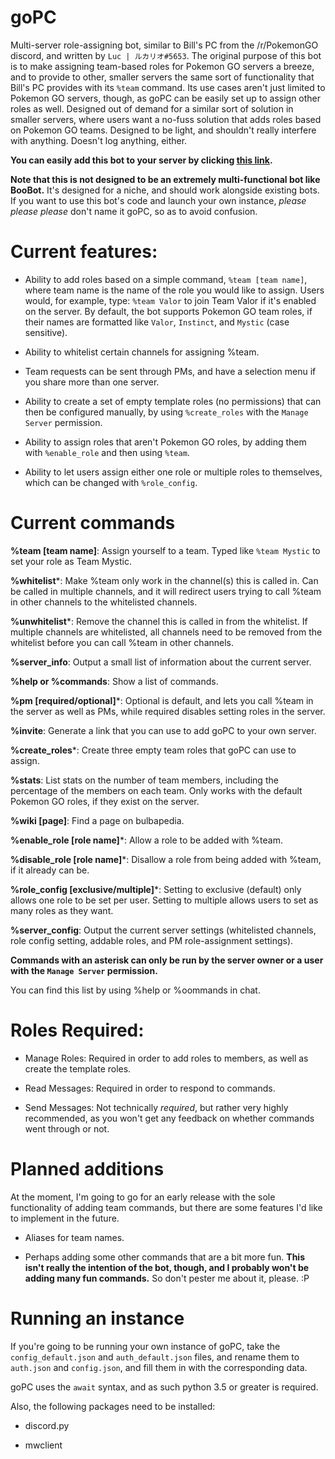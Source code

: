 # goPC
Multi-server role-assigning bot, similar to Bill's PC from the /r/PokemonGO discord, and written by `Luc | ルカリオ#5653`.
The original purpose of this bot is to make assigning team-based roles for Pokemon GO servers a breeze, and to provide to other, smaller servers the same sort of functionality that Bill's PC provides with its `%team` command. Its use cases aren't just limited to Pokemon GO servers, though, as goPC can be easily set up to assign other roles as well.
Designed out of demand for a similar sort of solution in smaller servers, where users want a no-fuss solution that adds roles based on Pokemon GO teams. Designed to be light, and shouldn't really interfere with anything. Doesn't log anything, either.

**You can easily add this bot to your server by clicking [this link](https://discordapp.com/oauth2/authorize?client_id=202615577041305600&scope=bot&permissions=268438528).**

__Note that this is **not** designed to be an extremely multi-functional bot like BooBot.__ It's designed for a niche, and should work alongside existing bots.
If you want to use this bot's code and launch your own instance, *please please please* don't name it goPC, so as to avoid confusion.

# Current features:

* Ability to add roles based on a simple command, `%team [team name]`, where team name is the name of the role you would like to assign.
Users would, for example, type:
`%team Valor`
to join Team Valor if it's enabled on the server. By default, the bot supports Pokemon GO team roles, if their names are formatted like `Valor`, `Instinct`, and `Mystic` (case sensitive).

* Ability to whitelist certain channels for assigning %team.

* Team requests can be sent through PMs, and have a selection menu if you share more than one server.

* Ability to create a set of empty template roles (no permissions) that can then be configured manually, by using `%create_roles` with the `Manage Server` permission.

* Ability to assign roles that aren't Pokemon GO roles, by adding them with `%enable_role` and then using `%team`.

* Ability to let users assign either one role or multiple roles to themselves, which can be changed with `%role_config`.

# Current commands

__%team [team name]__: Assign yourself to a team. Typed like `%team Mystic` to set your role as Team Mystic.

__%whitelist__\*: Make %team only work in the channel(s) this is called in. Can be called in multiple channels, and it will redirect users trying to call %team in other channels to the whitelisted channels.

__%unwhitelist__\*: Remove the channel this is called in from the whitelist. If multiple channels are whitelisted, all channels need to be removed from the whitelist before you can call %team in other channels.

__%server_info__: Output a small list of information about the current server.

__%help or %commands__: Show a list of commands.

__%pm [required/optional]__\*: Optional is default, and lets you call %team in the server as well as PMs, while required disables setting roles in the server.

__%invite__: Generate a link that you can use to add goPC to your own server.

__%create_roles__\*: Create three empty team roles that goPC can use to assign.

__%stats__: List stats on the number of team members, including the percentage of the members on each team. Only works with the default Pokemon GO roles, if they exist on the server.

__%wiki [page]__: Find a page on bulbapedia.

__%enable_role [role name]__\*: Allow a role to be added with %team.

__%disable_role [role name]__\*: Disallow a role from being added with %team, if it already can be.

__%role_config [exclusive/multiple]__\*: Setting to exclusive (default) only allows one role to be set per user. Setting to multiple allows users to set as many roles as they want.

__%server_config__: Output the current server settings (whitelisted channels, role config setting, addable roles, and PM role-assignment settings).

**Commands with an asterisk can only be run by the server owner or a user with the `Manage Server` permission.**

You can find this list by using %help or %oommands in chat.

# Roles Required:

* Manage Roles: Required in order to add roles to members, as well as create the template roles.

* Read Messages: Required in order to respond to commands.

* Send Messages: Not technically *required*, but rather very highly recommended, as you won't get any feedback on whether commands went through or not.


# Planned additions

At the moment, I'm going to go for an early release with the sole functionality of adding team commands, but there are some features I'd like to implement in the future.

* Aliases for team names.

* Perhaps adding some other commands that are a bit more fun. __This isn't really the intention of the bot, though, and I probably won't be adding many fun commands.__ So don't pester me about it, please. :P

# Running an instance

If you're going to be running your own instance of goPC, take the `config_default.json` and `auth_default.json` files, and rename them to `auth.json` and `config.json`, and fill them in with the corresponding data.

goPC uses the `await` syntax, and as such python 3.5 or greater is required.

Also, the following packages need to be installed:

* discord.py

* mwclient
